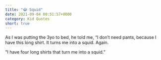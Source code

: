 ```yaml
---
title: "😂 Squid"
date: 2021-09-04 00:51:57+0000
category: Kid Quotes
short: true
---
```


As I was putting the 3yo to bed, he told me, “I don’t need pants, because I have this long shirt. It turns me into a squid. Again.

"I have four long shirts that turn me into a squid.”
